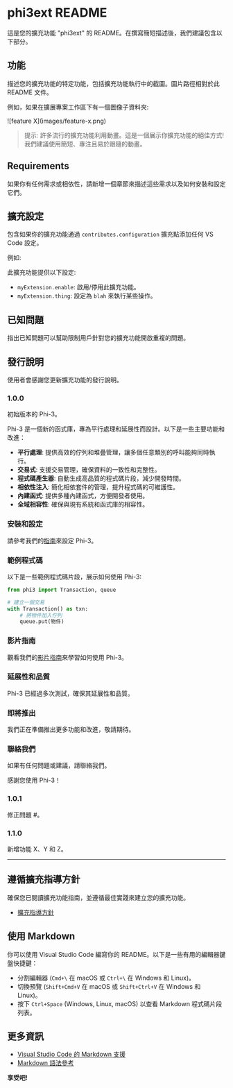 ﻿# phi3ext README

這是您的擴充功能 "phi3ext" 的 README。在撰寫簡短描述後，我們建議包含以下部分。

## 功能

描述您的擴充功能的特定功能，包括擴充功能執行中的截圖。圖片路徑相對於此 README 文件。

例如，如果在擴展專案工作區下有一個圖像子資料夾:

\!\[feature X\]\(images/feature-x.png\)

> 提示: 許多流行的擴充功能利用動畫。這是一個展示你擴充功能的絕佳方式! 我們建議使用簡短、專注且易於跟隨的動畫。

## Requirements

如果你有任何需求或相依性，請新增一個章節來描述這些需求以及如何安裝和設定它們。

## 擴充設定

包含如果你的擴充功能通過 `contributes.configuration` 擴充點添加任何 VS Code 設定。

例如:

此擴充功能提供以下設定:

* `myExtension.enable`: 啟用/停用此擴充功能。
* `myExtension.thing`: 設定為 `blah` 來執行某些操作。

## 已知問題

指出已知問題可以幫助限制用戶針對您的擴充功能開啟重複的問題。

## 發行說明

使用者會感謝您更新擴充功能的發行說明。

### 1.0.0

初始版本的 Phi-3。

Phi-3 是一個新的函式庫，專為平行處理和延展性而設計。以下是一些主要功能和改進：

- **平行處理**: 提供高效的佇列和堆疊管理，讓多個任意類別的呼叫能夠同時執行。
- **交易式**: 支援交易管理，確保資料的一致性和完整性。
- **程式碼產生器**: 自動生成高品質的程式碼片段，減少開發時間。
- **相依性注入**: 簡化相依套件的管理，提升程式碼的可維護性。
- **內建函式**: 提供多種內建函式，方便開發者使用。
- **全域相容性**: 確保與現有系統和函式庫的相容性。

### 安裝和設定

請參考我們的[指南](https://example.com/guide)來設定 Phi-3。

### 範例程式碼

以下是一些範例程式碼片段，展示如何使用 Phi-3:

```python
from phi3 import Transaction, queue

# 建立一個交易
with Transaction() as txn:
    # 將物件加入佇列
    queue.put(物件)
```

### 影片指南

觀看我們的[影片指南](https://example.com/video)來學習如何使用 Phi-3。

### 延展性和品質

Phi-3 已經過多次測試，確保其延展性和品質。

### 即將推出

我們正在準備推出更多功能和改進，敬請期待。

### 聯絡我們

如果有任何問題或建議，請聯絡我們。

感謝您使用 Phi-3！

### 1.0.1

修正問題 #。

### 1.1.0

新增功能 X、Y 和 Z。

---


## 遵循擴充指導方針

確保您已閱讀擴充功能指南，並遵循最佳實踐來建立您的擴充功能。

* [擴充指導方針](https://code.visualstudio.com/api/references/extension-guidelines?WT.mc_id=aiml-137032-kinfeylo)

## 使用 Markdown

你可以使用 Visual Studio Code 編寫你的 README。以下是一些有用的編輯器鍵盤快捷鍵：

* 分割編輯器 (`Cmd+\` 在 macOS 或 `Ctrl+\` 在 Windows 和 Linux)。
* 切換預覽 (`Shift+Cmd+V` 在 macOS 或 `Shift+Ctrl+V` 在 Windows 和 Linux)。
* 按下 `Ctrl+Space` (Windows, Linux, macOS) 以查看 Markdown 程式碼片段列表。

## 更多資訊

* [Visual Studio Code 的 Markdown 支援](http://code.visualstudio.com/docs/languages/markdown?WT.mc_id=aiml-137032-kinfeylo)
* [Markdown 語法參考](https://help.github.com/articles/markdown-basics/)

**享受吧!**

